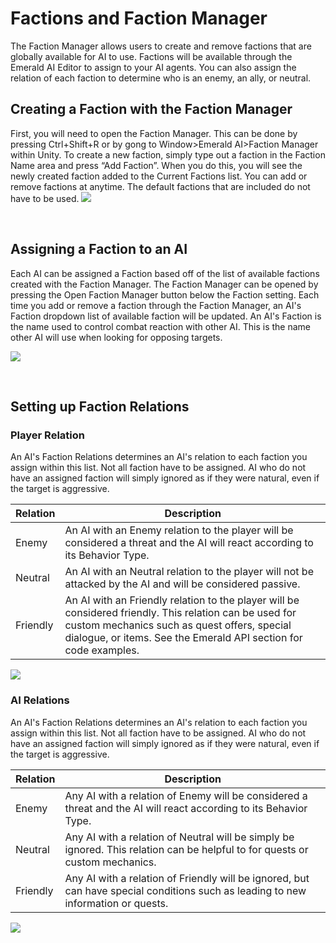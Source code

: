 # Factions and Faction Manager
The Faction Manager allows users to create and remove factions that are globally available for AI to use. Factions will be available through the Emerald AI Editor to assign to your AI agents. You can also assign the relation of each faction to determine who is an enemy, an ally, or neutral.

## Creating a Faction with the Faction Manager
First, you will need to open the Faction Manager. This can be done by pressing Ctrl+Shift+R or by gong to Window>Emerald AI>Faction Manager within Unity. To create a new faction, simply type out a faction in the Faction Name area and press “Add Faction”. When you do this, you will see the newly created faction added to the Current Factions list. You can add or remove factions at anytime. The default factions that are included do not have to be used.
![](https://i.imgur.com/UGpZk0C.gif)

&nbsp;

## Assigning a Faction to an AI
Each AI can be assigned a Faction based off of the list of available factions created with the Faction Manager. The Faction Manager can be opened by pressing the Open Faction Manager button below the Faction setting. Each time you add or remove a faction through the Faction Manager, an AI's Faction dropdown list of available faction will be updated. An AI's Faction is the name used to control combat reaction with other AI. This is the name other AI will use when looking for opposing targets.

![](https://i.imgur.com/HE2nep8.png)

&nbsp;

## Setting up Faction Relations
### Player Relation
An AI's Faction Relations determines an AI's relation to each faction you assign within this list. Not all faction have to be assigned. AI who do not have an assigned faction will simply ignored as if they were natural, even if the target is aggressive.

| Relation  | Description |
| ------------- | ------------- |
| Enemy  | An AI with an Enemy relation to the player will be considered a threat and the AI will react according to its Behavior Type.  |
| Neutral  | An AI with an Neutral relation to the player will not be attacked by the AI and will be considered passive.  |
| Friendly  | An AI with an Friendly relation to the player will be considered friendly. This relation can be used for custom mechanics such as quest offers, special dialogue, or items. See the Emerald API section for code examples.  |

![](https://i.imgur.com/r02SypV.png)


### AI Relations
An AI's Faction Relations determines an AI's relation to each faction you assign within this list. Not all faction have to be assigned. AI who do not have an assigned faction will simply ignored as if they were natural, even if the target is aggressive.

| Relation  | Description |
| ------------- | ------------- |
| Enemy  | Any AI with a relation of Enemy will be considered a threat and the AI will react according to its Behavior Type.  |
| Neutral  | Any AI with a relation of Neutral will be simply be ignored. This relation can be helpful to for quests or custom mechanics.  |
| Friendly  | Any AI with a relation of Friendly will be ignored, but can have special conditions such as leading to new information or quests.  |

![](https://i.imgur.com/QzKefU3.png)